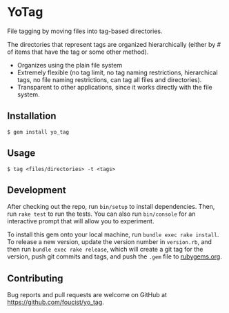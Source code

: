 # YoTag

File tagging by moving files into tag-based directories.

The directories that represent tags are organized hierarchically (either by # of items that have the tag or some other method).

- Organizes using the plain file system
- Extremely flexible (no tag limit, no tag naming restrictions, hierarchical tags, no file naming restrictions, can tag all files and directories).
- Transparent to other applications, since it works directly with the file system.

## Installation

    $ gem install yo_tag

## Usage

    $ tag <files/directories> -t <tags>

## Development

After checking out the repo, run `bin/setup` to install dependencies. Then, run `rake test` to run the tests. You can also run `bin/console` for an interactive prompt that will allow you to experiment.

To install this gem onto your local machine, run `bundle exec rake install`. To release a new version, update the version number in `version.rb`, and then run `bundle exec rake release`, which will create a git tag for the version, push git commits and tags, and push the `.gem` file to [rubygems.org](https://rubygems.org).

## Contributing

Bug reports and pull requests are welcome on GitHub at https://github.com/foucist/yo_tag.

